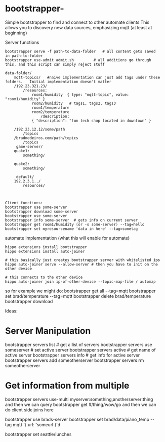 # bootstrapper-
Simple bootstrapper to find and connect to other automate clients 
This allows you to discovery new data sources, emphasizing mqtt (at least at beginning)

Server functions
~~~~
bootstrapper serve -f path-to-data-folder	# all content gets saved in path-to-folder 
bootstrapper use-admit admit.sh 		# all additions go through this, and this script can simply reject stuff

data-folder/
    mqtt-topics/   #naive implementation can just add tags under these folders.   Initial implementation doesn't matter
	/192.23.321.23/
		/resources:
			room1/humidity  { type: "nqtt-topic", value: "room1/humidity" }
			room2/humidity   # tags1, tags2, tags3
			room1/temperature
			room2/temperature
                /description:
			{ "description": "fun tech shop located in downtown" }		
		
	/192.23.12.12/some/path
		/topics	
	/bradmedeiros.com/path/topics
		/topics
     game-server/
	quake1:
		something/	
		
	quake2:
		something/

     default/
	192.2.3.1../
		resources/
				


Client functions:
bootstrapper use some-server 
bootstrapper download some-server
bootstrapper use some-server
bootstrapper info some-server  # gets info on current server
bootstrapper get room1/humidity (or -s some-server) --tag=hello
bootstrapper set myresourcename 'data in here' --tag=sometag 

~~~~


automate implementation (what this will enable for automate)
~~~~
hippo extensions install bootstrapper
hippo extensions install auto-joiner

# this basically just creates bootstrapper server with whitelisted ips
hippo auto-joiner serve --allow-server # then you have to init on the other device

# this connects to the other device
hippo auto-joiner join ip-of-other-device --topic-map-file / automap
~~~~


so for example we might do:
bootstrapper get all --tag=mqtt 
bootstrapper set brad/temperature --tag=mqtt 
bootstrapper delete brad/temperature
bootstrapper download 

Ideas:
# Server Manipulation
bootstrapper servers list             # get a list of servers
bootstrapper servers use someserver   # set active server
bootstrapper servers active 	      # get name of active server
bootstrapper servers info             # get info for active server
bootstrapper servers add someotherserver
bootstrapper servers rm  someotherserver

# Get information from multiple
bootstrapper servers use-multi myserver:something,anotherserver:thing
and then we can query 
bootstrapper get #/thing/wow/go  and then we can do client side joins here


bootstrapper use brads-server
bootstrapper set brad/data/piano_temp --tag mqtt '{ url: 'someurl }'d

bootstrapper set seattle/lunches